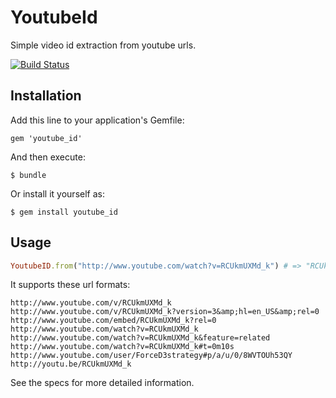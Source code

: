 # YoutubeId

Simple video id extraction from youtube urls.

[![Build Status](https://secure.travis-ci.org/reu/youtube_id.png)](http://travis-ci.org/reu/youtube_id)

## Installation

Add this line to your application's Gemfile:

    gem 'youtube_id'

And then execute:

    $ bundle

Or install it yourself as:

    $ gem install youtube_id

## Usage

```ruby
YoutubeID.from("http://www.youtube.com/watch?v=RCUkmUXMd_k") # => "RCUkmUXMd_k"
```

It supports these url formats:
```
http://www.youtube.com/v/RCUkmUXMd_k
http://www.youtube.com/v/RCUkmUXMd_k?version=3&amp;hl=en_US&amp;rel=0
http://www.youtube.com/embed/RCUkmUXMd_k?rel=0
http://www.youtube.com/watch?v=RCUkmUXMd_k
http://www.youtube.com/watch?v=RCUkmUXMd_k&feature=related
http://www.youtube.com/watch?v=RCUkmUXMd_k#t=0m10s
http://www.youtube.com/user/ForceD3strategy#p/a/u/0/8WVTOUh53QY
http://youtu.be/RCUkmUXMd_k
```

See the specs for more detailed information.
